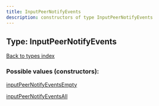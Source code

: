```yaml
---
title: InputPeerNotifyEvents
description: constructors of type InputPeerNotifyEvents
---
```

## Type: InputPeerNotifyEvents  
[Back to types index](index.md)



### Possible values (constructors):

[inputPeerNotifyEventsEmpty](../constructors/inputPeerNotifyEventsEmpty.md)  

[inputPeerNotifyEventsAll](../constructors/inputPeerNotifyEventsAll.md)  

